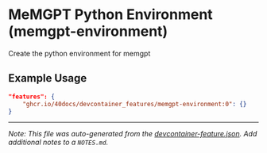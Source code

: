 
# MeMGPT Python Environment (memgpt-environment)

Create the python environment for memgpt

## Example Usage

```json
"features": {
    "ghcr.io/40docs/devcontainer_features/memgpt-environment:0": {}
}
```





---

_Note: This file was auto-generated from the [devcontainer-feature.json](https://github.com/40docs/devcontainer_features/blob/main/src/memgpt-environment/devcontainer-feature.json).  Add additional notes to a `NOTES.md`._
